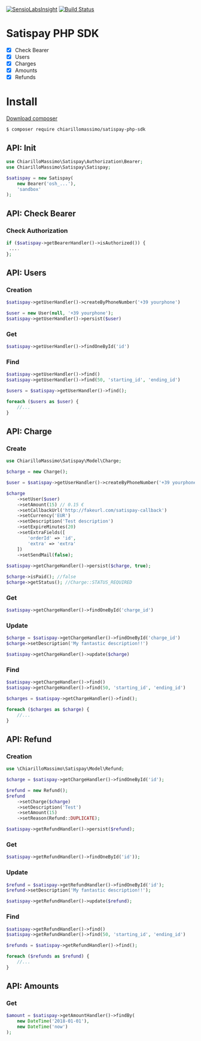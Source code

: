 [![SensioLabsInsight](https://insight.sensiolabs.com/projects/67c84e89-dfd1-4cd6-8604-53504f5dd101/mini.png)](https://insight.sensiolabs.com/projects/67c84e89-dfd1-4cd6-8604-53504f5dd101)
[![Build Status](https://travis-ci.org/massimo-me/satispay-php-sdk.svg?branch=master)](ttps://travis-ci.org/massimo-me/satispay-php-sdk?branch=master)

# Satispay PHP SDK

- [X] Check Bearer
- [X] Users
- [X] Charges
- [X] Amounts
- [X] Refunds

# Install
[Download composer](https://getcomposer.org/download)

```
$ composer require chiarillomassimo/satispay-php-sdk
```

## API: Init

```php
use ChiarilloMassimo\Satispay\Authorization\Bearer;
use ChiarilloMassimo\Satispay\Satispay;

$satispay = new Satispay(
    new Bearer('osh_...'),
    'sandbox'
);
```

## API: Check Bearer

### Check Authorization

```php
if ($satispay->getBearerHandler()->isAuthorized()) {
 ....
};
```

## API: Users

### Creation

```php
$satispay->getUserHandler()->createByPhoneNumber('+39 yourphone')

$user = new User(null, '+39 yourphone');
$satispay->getUserHandler()->persist($user)
```

### Get

```php
$satispay->getUserHandler()->findOneById('id')
```

### Find

```php
$satispay->getUserHandler()->find()
$satispay->getUserHandler()->find(50, 'starting_id', 'ending_id')

$users = $satispay->getUserHandler()->find();

foreach ($users as $user) {
    //...
}
```

## API: Charge

### Create

```php
use ChiarilloMassimo\Satispay\Model\Charge;

$charge = new Charge();

$user = $satispay->getUserHandler()->createByPhoneNumber('+39 yourphone');

$charge
    ->setUser($user)
    ->setAmount(15) // 0.15 €
    ->setCallbackUrl('http://fakeurl.com/satispay-callback')
    ->setCurrency('EUR')
    ->setDescription('Test description')
    ->setExpireMinutes(20)
    ->setExtraFields([
        'orderId' => 'id',
        'extra' => 'extra'
    ])
    ->setSendMail(false);
    
$satispay->getChargeHandler()->persist($charge, true);

$charge->isPaid(); //false
$charge->getStatus(); //Charge::STATUS_REQUIRED
```

### Get

```php
$satispay->getChargeHandler()->findOneById('charge_id')
```

### Update

```php
$charge = $satispay->getChargeHandler()->findOneById('charge_id')
$charge->setDescription('My fantastic description!!')

$satispay->getChargeHandler()->update($charge)
```

### Find

```php
$satispay->getChargeHandler()->find()
$satispay->getChargeHandler()->find(50, 'starting_id', 'ending_id')

$charges = $satispay->getChargeHandler()->find();

foreach ($charges as $charge) {
    //...
}
```

## API: Refund

### Creation

```php
use \ChiarilloMassimo\Satispay\Model\Refund;

$charge = $satispay->getChargeHandler()->findOneById('id');

$refund = new Refund();
$refund
    ->setCharge($charge)
    ->setDescription('Test')
    ->setAmount(15)
    ->setReason(Refund::DUPLICATE);

$satispay->getRefundHandler()->persist($refund);
```

### Get

```php
$satispay->getRefundHandler()->findOneById('id'));
```

### Update

```php
$refund = $satispay->getRefundHandler()->findOneById('id');
$refund->setDescription('My fantastic description!!');

$satispay->getRefundHandler()->update($refund);
```

### Find

```php
$satispay->getRefundHandler()->find()
$satispay->getRefundHandler()->find(50, 'starting_id', 'ending_id')

$refunds = $satispay->getRefundHandler()->find();

foreach ($refunds as $refund) {
    //...
}
```

## API: Amounts

### Get

```php
$amount = $satispay->getAmountHandler()->findBy(
    new DateTime('2018-01-01'),
    new DateTime('now')
);
```

